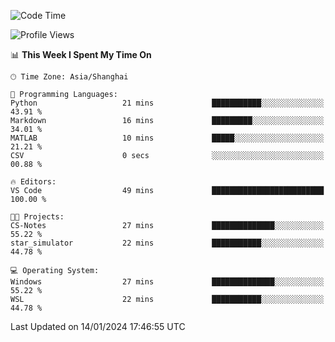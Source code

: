 <!--START_SECTION:waka-->
![Code Time](http://img.shields.io/badge/Code%20Time-1%2C447%20hrs%203%20mins-blue)

![Profile Views](http://img.shields.io/badge/Profile%20Views-0-blue)

📊 **This Week I Spent My Time On** 

```text
🕑︎ Time Zone: Asia/Shanghai

💬 Programming Languages: 
Python                   21 mins             ███████████░░░░░░░░░░░░░░   43.91 % 
Markdown                 16 mins             █████████░░░░░░░░░░░░░░░░   34.01 % 
MATLAB                   10 mins             █████░░░░░░░░░░░░░░░░░░░░   21.21 % 
CSV                      0 secs              ░░░░░░░░░░░░░░░░░░░░░░░░░   00.88 % 

🔥 Editors: 
VS Code                  49 mins             █████████████████████████   100.00 % 

🐱‍💻 Projects: 
CS-Notes                 27 mins             ██████████████░░░░░░░░░░░   55.22 % 
star_simulator           22 mins             ███████████░░░░░░░░░░░░░░   44.78 % 

💻 Operating System: 
Windows                  27 mins             ██████████████░░░░░░░░░░░   55.22 % 
WSL                      22 mins             ███████████░░░░░░░░░░░░░░   44.78 % 
```


 Last Updated on 14/01/2024 17:46:55 UTC
<!--END_SECTION:waka-->